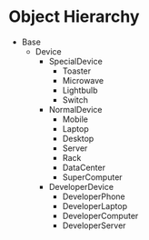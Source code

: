 Object Hierarchy
==========

- Base
	- Device
		- SpecialDevice
			- Toaster
			- Microwave
			- Lightbulb
			- Switch
		- NormalDevice
			- Mobile
			- Laptop
			- Desktop
			- Server
			- Rack
			- DataCenter
			- SuperComputer
		- DeveloperDevice
			- DeveloperPhone
			- DeveloperLaptop
			- DeveloperComputer
			- DeveloperServer
